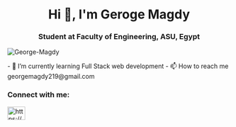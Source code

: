 
<h1 align="center">Hi 👋, I'm Geroge Magdy</h1> 
<h3 align="center">Student at Faculty of Engineering, ASU, Egypt</h3> 
<p align="left"> <img src="https://komarev.com/ghpvc/?username=George-Magdy&label=Profile%20views&color=0e75b6&style=flat" alt="George-Magdy" /> </p> 
- 🌱 I’m currently learning Full Stack web development  
- 📫 How to reach me georgemagdy219@gmail.com  
<h3 align="left">Connect with me:</h3> 
<p align="left"> <a href="https://www.linkedin.com/in/george-magdy-b6a330229/" target="blank"><img align="center" src="https://raw.githubusercontent.com/rahuldkjain/github-profile-readme-generator/master/src/images/icons/Social/linked-in-alt.svg" alt="https://www.linkedin.com/in/george-magdy-b6a330229/" height="30" width="40" /></a>
  <a href="https://www.facebook.com/george.magdy.9659" target="blank"><img align="center" src="https://raw.githubusercontent.com/rahuldkjain/github-profile-readme-generato
